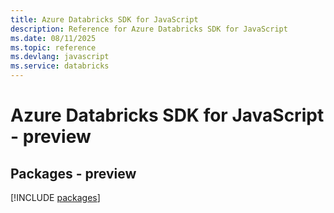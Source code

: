 ```yaml
---
title: Azure Databricks SDK for JavaScript
description: Reference for Azure Databricks SDK for JavaScript
ms.date: 08/11/2025
ms.topic: reference
ms.devlang: javascript
ms.service: databricks
---
```

# Azure Databricks SDK for JavaScript - preview
## Packages - preview
[!INCLUDE [packages](databricks-index.md)]